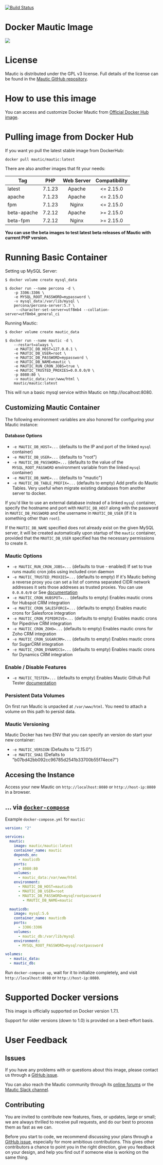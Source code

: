 
[![Build Status](https://travis-ci.org/mautic/docker-mautic.svg)](https://travis-ci.org/mautic/docker-mautic)

Docker Mautic Image
===================
<img src="https://www.mautic.org/media/images/github_readme.png" />

# License

Mautic is distributed under the GPL v3 license. Full details of the license can be found in the [Mautic GitHub repository](https://github.com/mautic/mautic/blob/staging/LICENSE.txt).

# How to use this image

You can access and customize Docker Mautic from [Official Docker Hub image](https://hub.docker.com/r/mautic/mautic/).

# Pulling image from Docker Hub

If you want yo pull the latest stable image from DockerHub:

	docker pull mautic/mautic:latest

There are also another images that fit your needs:

| Tag | PHP | Web Server | Compatibility |
|-----|:-----:|:------------:|:---------------:|
| latest | 7.1.23 | Apache | <= 2.15.0 |
| apache | 7.1.23 | Apache | <= 2.15.0 |
| fpm | 7.1.23 | Nginx | <= 2.15.0 |
| beta-apache | 7.2.12 | Apache | >= 2.15.0 |
| beta-fpm | 7.2.12 | Nginx | >= 2.15.0 |

**You can use the beta images to test latest beta releases of Mautic with current PHP version.**

# Running Basic Container

Setting up MySQL Server:

	$ docker volume create mysql_data

	$ docker run --name percona -d \
        -p 3306:3306 \
        -e MYSQL_ROOT_PASSWORD=mypassword \
        -v mysql_data:/var/lib/mysql \
        percona/percona-server:5.7 \
         --character-set-server=utf8mb4 --collation-server=utf8mb4_general_ci

Running Mautic:

	$ docker volume create mautic_data

	$ docker run --name mautic -d \
        --restart=always \
        -e MAUTIC_DB_HOST=127.0.0.1 \
        -e MAUTIC_DB_USER=root \
        -e MAUTIC_DB_PASSWORD=mypassword \
        -e MAUTIC_DB_NAME=mautic \
        -e MAUTIC_RUN_CRON_JOBS=true \
        -e MAUTIC_TRUSTED_PROXIES=0.0.0.0/0 \
        -p 8080:80 \
        -v mautic_data:/var/www/html \
        mautic/mautic:latest

This will run a basic mysql service within Mautic on http://localhost:8080.

## Customizing Mautic Container

The following environment variables are also honored for configuring your Mautic instance:

#### Database Options
-	`-e MAUTIC_DB_HOST=...` (defaults to the IP and port of the linked `mysql` container)
-	`-e MAUTIC_DB_USER=...` (defaults to "root")
-	`-e MAUTIC_DB_PASSWORD=...` (defaults to the value of the `MYSQL_ROOT_PASSWORD` environment variable from the linked `mysql` container)
-	`-e MAUTIC_DB_NAME=...` (defaults to "mautic")
-	`-e MAUTIC_DB_TABLE_PREFIX=...` (defaults to empty) Add prefix do Mautic Tables. Very useful when migrate existing databases from another server to docker.

If you'd like to use an external database instead of a linked `mysql` container, specify the hostname and port with `MAUTIC_DB_HOST` along with the password in `MAUTIC_DB_PASSWORD` and the username in `MAUTIC_DB_USER` (if it is something other than `root`).


If the `MAUTIC_DB_NAME` specified does not already exist on the given MySQL server, it will be created automatically upon startup of the `mautic` container, provided that the `MAUTIC_DB_USER` specified has the necessary permissions to create it.

### Mautic Options
-	`-e MAUTIC_RUN_CRON_JOBS=...` (defaults to true - enabled) If set to true runs mautic cron jobs using included cron daemon
-	`-e MAUTIC_TRUSTED_PROXIES=...` (defaults to empty) If it's Mautic behing a reverse proxy you can set a list of comma separated CIDR network addresses it sets those addreses as trusted proxies. You can use `0.0.0.0/0` or See [documentation](http://symfony.com/doc/current/request/load_balancer_reverse_proxy.html)
-	`-e MAUTIC_CRON_HUBSPOT=...` (defaults to empty) Enables mautic crons for Hubspot CRM integration
-	`-e MAUTIC_CRON_SALESFORCE=...` (defaults to empty) Enables mautic crons for Salesforce integration
-	`-e MAUTIC_CRON_PIPEDRIVE=...` (defaults to empty) Enables mautic crons for Pipedrive CRM integration
-	`-e MAUTIC_CRON_ZOHO=...` (defaults to empty) Enables mautic crons for Zoho CRM integration
-	`-e MAUTIC_CRON_SUGARCRM=...` (defaults to empty) Enables mautic crons for SugarCRM integration
-	`-e MAUTIC_CRON_DYNAMICS=...` (defaults to empty) Enables mautic crons for Dynamics CRM integration

### Enable / Disable Features
-	`-e MAUTIC_TESTER=...` (defaults to empty) Enables Mautic Github Pull Tester  [documentation](https://github.com/mautic/mautic-tester)


### Persistent Data Volumes

On first run Mautic is unpacked at `/var/www/html`. You need to attach a volume on this path to persist data.

### Mautic Versioning

Mautic Docker has two ENV that you can specify an version do start your new container:

 - `-e MAUTIC_VERSION` (Defaults to "2.15.0")
 - `-e MAUTIC_SHA1` (Defalts to "b07bd42bb092cc96785d2541b33700b55f74ece7")

## Accesing the Instance

Access your new Mautic on `http://localhost:8080` or `http://host-ip:8080` in a browser.


## ... via [`docker-compose`](https://github.com/docker/compose)

Example `docker-compose.yml` for `mautic`:
```yml
version: "2"

services:
  mautic:
    image: mautic/mautic:latest
    container_name: mautic
    depends_on:
      - mauticdb
    ports:
      - 8080:80
    volumes:
      - mautic_data:/var/www/html
    environment:
      - MAUTIC_DB_HOST=mauticdb
      - MAUTIC_DB_USER=root
      - MAUTIC_DB_PASSWORD=mysqlrootpassword
	    - MAUTIC_DB_NAME=mautic

  mauticdb:
    image: mysql:5.6
    container_name: mauticdb
    ports:
      - 3306:3306
    volumes:
      - mautic_db:/var/lib/mysql
    environment:
      - MYSQL_ROOT_PASSWORD=mysqlrootpassword

volumes:
  - mautic_data:
  - mautic_db:

```

Run `docker-compose up`, wait for it to initialize completely, and visit `http://localhost:8080` or `http://host-ip:8080`.

# Supported Docker versions

This image is officially supported on Docker version 1.7.1.

Support for older versions (down to 1.0) is provided on a best-effort basis.

# User Feedback

## Issues

If you have any problems with or questions about this image, please contact us through a [GitHub issue](https://github.com/mautic/docker-mautic/issues).

You can also reach the Mautic community through its [online forums](https://www.mautic.org/community/) or the [Mautic Slack channel](https://www.mautic.org/slack/).

## Contributing

You are invited to contribute new features, fixes, or updates, large or small; we are always thrilled to receive pull requests, and do our best to process them as fast as we can.

Before you start to code, we recommend discussing your plans through a [GitHub issue](https://github.com/mautic/docker-mautic/issues), especially for more ambitious contributions. This gives other contributors a chance to point you in the right direction, give you feedback on your design, and help you find out if someone else is working on the same thing.
